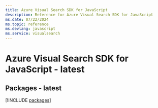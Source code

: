 ```yaml
---
title: Azure Visual Search SDK for JavaScript
description: Reference for Azure Visual Search SDK for JavaScript
ms.date: 07/22/2024
ms.topic: reference
ms.devlang: javascript
ms.service: visualsearch
---
```

# Azure Visual Search SDK for JavaScript - latest
## Packages - latest
[!INCLUDE [packages](visual-search-index.md)]